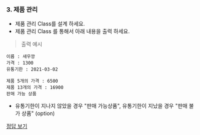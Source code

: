 ### 3. 제품 관리

* 제품 관리 Class를 설계 하세요.
* 제품 관리 Class 를 통해서 아래 내용을 출력 하세요. 

> 출력 예시

```
이름 : 새우깡
가격 : 1300 
유통기한 : 2021-03-02 

제품 5개의 가격 : 6500
제품 13개의 가격 : 16900
판매 가능 상품
```
* 유통기한이 지나지 않았을 경우 "판매 가능상품", 유통기한이 지났을 경우 "판매 불가 상품" (option)

[정답 보기](./)